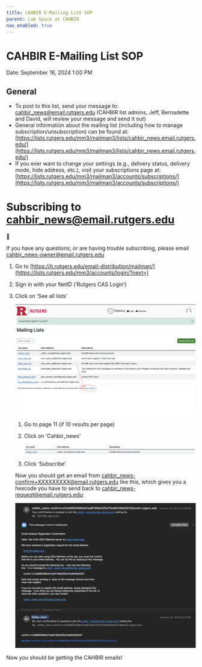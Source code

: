 ```yaml
---
title: CAHBIR E-Mailing List SOP
parent: Lab Space at CAHBIR
nav_enabled: true
---
```

# CAHBIR E-Mailing List SOP

Date: September 16, 2024 1:00 PM

## General

- To post to this list, send your message to: [cahbir_news@email.rutgers.edu](mailto:cahbir_news@email.rutgers.edu) (CAHBIR list admins, Jeff, Bernadette and David, will review your message and send it out)
- General information about the mailing list (including how to manage subscription/unsubscription) can be found at: [https://lists.rutgers.edu/mm3/mailman3/lists/cahbir_news.email.rutgers.edu/](https://lists.rutgers.edu/mm3/mailman3/lists/cahbir_news.email.rutgers.edu/)
- If you ever want to change your settings (e.g., delivery status, delivery mode, hide address, etc.), visit your subscriptions page at: [https://lists.rutgers.edu/mm3/mailman3/accounts/subscriptions/](https://lists.rutgers.edu/mm3/mailman3/accounts/subscriptions/)

# Subscribing to cahbir_news@email.rutgers.edu

<aside>
💌

If you have any questions, or are having trouble subscribing, please email [cahbir_news-owner@email.rutgers.edu](mailto:cahbir_news-owner@email.rutgers.edu) 

</aside>

1. Go to [https://it.rutgers.edu/email-distribution/mailman/](https://lists.rutgers.edu/mm3/accounts/login/?next=)
2. Sign in with your NetID (’Rutgers CAS Login’)
3. Click on ‘See all lists’
    
    ![Screenshot 2024-09-16 at 1.02.15 PM.png](CAHBIR%20E-Mailing%20List%20SOP%20103cf00eb9368009abb9d9dc925a9803/Screenshot_2024-09-16_at_1.02.15_PM.png)
    
    1. Go to page 11 (if 10 results per page)
    2. Click on ‘Cahbir_news’
        
        ![Screenshot 2024-09-16 at 1.03.49 PM.png](CAHBIR%20E-Mailing%20List%20SOP%20103cf00eb9368009abb9d9dc925a9803/Screenshot_2024-09-16_at_1.03.49_PM.png)
        
    
    6. Click ‘Subscribe’
    
    Now you should get an email from [cahbir_news-confirm+XXXXXXXXX@email.rutgers.edu](mailto:cahbir_news-confirm+XXXXXXXXX@email.rutgers.edu) like this, which gives you a hexcode you have to send back to [cahbir_news-request@email.rutgers.edu](mailto:cahbir_news-request@email.rutgers.edu): 
    
    ![Screenshot 2024-09-16 at 1.05.15 PM.png](CAHBIR%20E-Mailing%20List%20SOP%20103cf00eb9368009abb9d9dc925a9803/Screenshot_2024-09-16_at_1.05.15_PM.png)
    

Now you should be getting the CAHBIR emails!